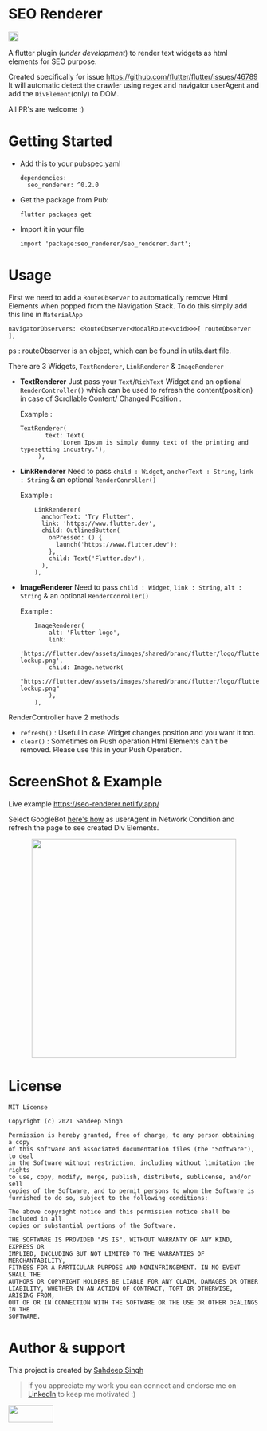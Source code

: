# SEO Renderer
<a href="https://pub.dev/packages/seo_renderer"> <img height="20" alt="Pub" src="https://img.shields.io/pub/v/seo_renderer.svg?style=for-the-badge">
  </a>

A flutter plugin (*under development*) to render text widgets as html elements for SEO purpose.

Created specifically for issue https://github.com/flutter/flutter/issues/46789 
It will automatic detect the crawler using regex and navigator userAgent and add the `DivElement`(only) to DOM.

All PR's are welcome :) 

# Getting Started

* Add this to your pubspec.yaml
  ```
  dependencies:
    seo_renderer: ^0.2.0
  
  ```
* Get the package from Pub:

  ```
  flutter packages get
  ```
* Import it in your file

  ```
  import 'package:seo_renderer/seo_renderer.dart';
  ```
  
# Usage
First we need to add a `RouteObserver` to automatically remove Html Elements when popped from the Navigation Stack.
To do this simply add this line in `MaterialApp`
```
navigatorObservers: <RouteObserver<ModalRoute<void>>>[ routeObserver ],
```
ps : routeObserver is an object, which can be found in utils.dart file.

There are 3 Widgets, `TextRenderer`, `LinkRenderer` & `ImageRenderer`
 - **TextRenderer**
   Just pass your `Text`/`RichText` Widget and an optional `RenderController()` which can be used to refresh the content(position) in case of Scrollable Content/ Changed Position .
    
    Example : 
   ```
   TextRenderer(
          text: Text(
              'Lorem Ipsum is simply dummy text of the printing and typesetting industry.'),
        ),
   ```
  - **LinkRenderer**
    Need to pass `child : Widget`, `anchorText : String`, `link : String` & an  optional `RenderConroller()`
    
    Example : 
    ```
        LinkRenderer(
          anchorText: 'Try Flutter',
          link: 'https://www.flutter.dev',
          child: OutlinedButton(
            onPressed: () {
              launch('https://www.flutter.dev');
            },
            child: Text('Flutter.dev'),
          ),
        ),
    ```
  - **ImageRenderer**
    Need to pass `child : Widget`, `link : String`, `alt : String` & an  optional `RenderConroller()`

    Example :
    ```
        ImageRenderer(
            alt: 'Flutter logo',
            link:
                'https://flutter.dev/assets/images/shared/brand/flutter/logo/flutter-lockup.png',
            child: Image.network(
                "https://flutter.dev/assets/images/shared/brand/flutter/logo/flutter-lockup.png"
            ),
        ),
    ```
RenderController have 2 methods
 - `refresh()` : Useful in case Widget changes position and you want it too.
 - `clear()` : Sometimes on Push operation Html Elements can't be removed. Please use this in your Push Operation.
 
  
# ScreenShot & Example
Live example https://seo-renderer.netlify.app/

Select GoogleBot [here's how](https://www.howtogeek.com/113439/how-to-change-your-browsers-user-agent-without-installing-any-extensions/) as userAgent in Network Condition and refresh the page to see created Div Elements.

<p align="center">
<img src="https://raw.githubusercontent.com/iamSahdeep/seo_renderer/master/assets/1.png" width="410" height="440">
</p>

# License
```
MIT License

Copyright (c) 2021 Sahdeep Singh

Permission is hereby granted, free of charge, to any person obtaining a copy
of this software and associated documentation files (the "Software"), to deal
in the Software without restriction, including without limitation the rights
to use, copy, modify, merge, publish, distribute, sublicense, and/or sell
copies of the Software, and to permit persons to whom the Software is
furnished to do so, subject to the following conditions:

The above copyright notice and this permission notice shall be included in all
copies or substantial portions of the Software.

THE SOFTWARE IS PROVIDED "AS IS", WITHOUT WARRANTY OF ANY KIND, EXPRESS OR
IMPLIED, INCLUDING BUT NOT LIMITED TO THE WARRANTIES OF MERCHANTABILITY,
FITNESS FOR A PARTICULAR PURPOSE AND NONINFRINGEMENT. IN NO EVENT SHALL THE
AUTHORS OR COPYRIGHT HOLDERS BE LIABLE FOR ANY CLAIM, DAMAGES OR OTHER
LIABILITY, WHETHER IN AN ACTION OF CONTRACT, TORT OR OTHERWISE, ARISING FROM,
OUT OF OR IN CONNECTION WITH THE SOFTWARE OR THE USE OR OTHER DEALINGS IN THE
SOFTWARE.
```

# Author & support
This project is created by [Sahdeep Singh](https://github.com/iamSahdeep)
> If you appreciate my work you can connect and endorse me on [LinkedIn](https://www.linkedin.com/in/iamsahdeep/) to keep me motivated :)

<img src="https://cdn-images-1.medium.com/max/1200/1*2yFbiGdcACiuLGo4dMKmJw.jpeg" width="90" height="35">
